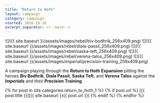 ```yaml
---
title: "Return to Hoth"
layout: campaign
category: campaign
started: 2016-10-16
excerpt_separator: <!--more-->
---
```


<div id="cards"></div>

![]({{ site.baseurl }}/assets/images/rebel/biv-bodhrik_256x409.png)
![]({{ site.baseurl }}/assets/images/rebel/diala-passil_256x409.png)
![]({{ site.baseurl }}/assets/images/rebel/saska-teft_256x409.png)
![]({{ site.baseurl }}/assets/images/rebel/verena-talos_256x409.png)
![]({{ site.baseurl }}/assets/images/imperial/precision-training_256x409.png)

A campaign playing through the **Return to Hoth Expansion** pitting the heroes **Biv Bodhrik**, **Diala Passil**, **Saska Teft**, and **Verena Talos** against the ***Imperials*** and their **Precision Training**.

<!--more-->

{% for post in site.categories.return_to_hoth_1 %}
    {% if post.url %}
[{{ post.title }}]({{ site.baseurl }}{{ post.url }})
    {% endif %}
{% endfor %}    